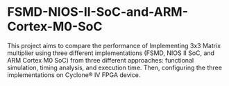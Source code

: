 # FSMD-NIOS-II-SoC-and-ARM-Cortex-M0-SoC
This project aims to compare the performance of Implementing 3x3 Matrix multiplier using three different implementations (FSMD, NIOS II SoC, and ARM Cortex M0 SoC) from three different approaches: functional simulation, timing analysis, and execution time. Then, configuring the three implementations on Cyclone® IV FPGA device. 

